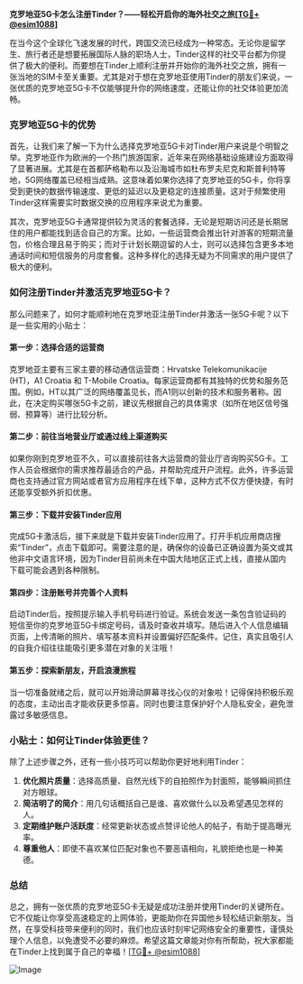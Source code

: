 **克罗地亚5G卡怎么注册Tinder？——轻松开启你的海外社交之旅[[TG💪+ @esim1088](https://t.me/s/esim1088)]**

在当今这个全球化飞速发展的时代，跨国交流已经成为一种常态。无论你是留学生、旅行者还是想要拓展国际人脉的职场人士，Tinder这样的社交平台都为你提供了极大的便利。而要想在Tinder上顺利注册并开始你的海外社交之旅，拥有一张当地的SIM卡至关重要。尤其是对于想在克罗地亚使用Tinder的朋友们来说，一张优质的克罗地亚5G卡不仅能够提升你的网络速度，还能让你的社交体验更加流畅。

### 克罗地亚5G卡的优势

首先，让我们来了解一下为什么选择克罗地亚5G卡对Tinder用户来说是个明智之举。克罗地亚作为欧洲的一个热门旅游国家，近年来在网络基础设施建设方面取得了显著进展。尤其是在首都萨格勒布以及沿海城市如杜布罗夫尼克和斯普利特等地，5G网络覆盖已经相当成熟。这意味着如果你选择了克罗地亚的5G卡，你将享受到更快的数据传输速度、更低的延迟以及更稳定的连接质量。这对于频繁使用Tinder这样需要实时数据交换的应用程序来说尤为重要。

其次，克罗地亚5G卡通常提供较为灵活的套餐选择，无论是短期访问还是长期居住的用户都能找到适合自己的方案。比如，一些运营商会推出针对游客的短期流量包，价格合理且易于购买；而对于计划长期逗留的人士，则可以选择包含更多本地通话时间和短信服务的月度套餐。这种多样化的选择无疑为不同需求的用户提供了极大的便利。

### 如何注册Tinder并激活克罗地亚5G卡？

那么问题来了，如何才能顺利地在克罗地亚注册Tinder并激活一张5G卡呢？以下是一些实用的小贴士：

#### 第一步：选择合适的运营商
克罗地亚主要有三家主要的移动通信运营商：Hrvatske Telekomunikacije (HT)，A1 Croatia 和 T-Mobile Croatia。每家运营商都有其独特的优势和服务范围。例如，HT以其广泛的网络覆盖见长，而A1则以创新的技术和服务著称。因此，在决定购买哪张5G卡之前，建议先根据自己的具体需求（如所在地区信号强弱、预算等）进行比较分析。

#### 第二步：前往当地营业厅或通过线上渠道购买
如果你刚到克罗地亚不久，可以直接前往各大运营商的营业厅咨询购买5G卡。工作人员会根据你的需求推荐最适合的产品，并帮助完成开户流程。此外，许多运营商也支持通过官方网站或者官方应用程序在线下单，这种方式不仅方便快捷，有时还能享受额外折扣优惠。

#### 第三步：下载并安装Tinder应用
完成5G卡激活后，接下来就是下载并安装Tinder应用了。打开手机应用商店搜索“Tinder”，点击下载即可。需要注意的是，确保你的设备已正确设置为英文或其他非中文语言环境，因为Tinder目前尚未在中国大陆地区正式上线，直接从国内下载可能会遇到各种限制。

#### 第四步：注册账号并完善个人资料
启动Tinder后，按照提示输入手机号码进行验证。系统会发送一条包含验证码的短信至你的克罗地亚5G卡绑定号码，请及时查收并填写。随后进入个人信息编辑页面，上传清晰的照片、填写基本资料并设置偏好匹配条件。记住，真实且吸引人的自我介绍往往能吸引更多潜在对象的关注哦！

#### 第五步：探索新朋友，开启浪漫旅程
当一切准备就绪之后，就可以开始滑动屏幕寻找心仪的对象啦！记得保持积极乐观的态度，主动出击才能收获更多惊喜。同时也要注意保护好个人隐私安全，避免泄露过多敏感信息。

### 小贴士：如何让Tinder体验更佳？
除了上述步骤之外，还有一些小技巧可以帮助你更好地利用Tinder：
1. **优化照片质量**：选择高质量、自然光线下的自拍照作为封面照，能够瞬间抓住对方眼球。
2. **简洁明了的简介**：用几句话概括自己是谁、喜欢做什么以及希望遇见怎样的人。
3. **定期维护账户活跃度**：经常更新状态或点赞评论他人的帖子，有助于提高曝光率。
4. **尊重他人**：即使不喜欢某位匹配对象也不要恶语相向，礼貌拒绝也是一种美德。

### 总结

总之，拥有一张优质的克罗地亚5G卡无疑是成功注册并使用Tinder的关键所在。它不仅能让你享受高速稳定的上网体验，更能助你在异国他乡轻松结识新朋友。当然，在享受科技带来便利的同时，我们也应该时刻牢记网络安全的重要性，谨慎处理个人信息，以免遭受不必要的麻烦。希望这篇文章能对你有所帮助，祝大家都能在Tinder上找到属于自己的幸福！[[TG💪+ @esim1088](https://t.me/s/esim1088)]

![Image](https://i.postimg.cc/4NQfJmqS/Snipaste-2025-05-13-00-14-12.png)